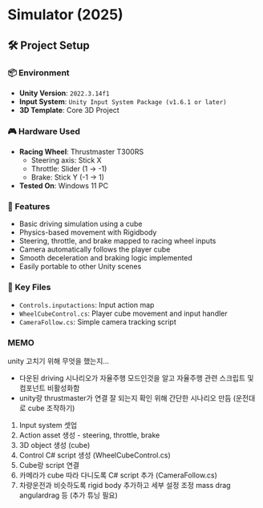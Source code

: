 # Simulator (2025)
## 🛠️ Project Setup

### 📦 Environment
- **Unity Version**: `2022.3.14f1`
- **Input System**: `Unity Input System Package (v1.6.1 or later)`
- **3D Template**: Core 3D Project

### 🎮 Hardware Used
- **Racing Wheel**: Thrustmaster T300RS
  - Steering axis: Stick X
  - Throttle: Slider (1 → -1)
  - Brake: Stick Y (-1 → 1)
- **Tested On**: Windows 11 PC

### 🧪 Features
- Basic driving simulation using a cube
- Physics-based movement with Rigidbody
- Steering, throttle, and brake mapped to racing wheel inputs
- Camera automatically follows the player cube
- Smooth deceleration and braking logic implemented
- Easily portable to other Unity scenes

### 📁 Key Files
- `Controls.inputactions`: Input action map
- `WheelCubeControl.cs`: Player cube movement and input handler
- `CameraFollow.cs`: Simple camera tracking script

### MEMO
unity 고치기 위해 무엇을 했는지…
- 다운된 driving 시나리오가 자율주행 모드인것을 알고 자율주행 관련 스크립트 및 컴포넌트 비활성화함
- unity랑 thrustmaster가 연결 잘 되는지 확인 위해 간단한 시나리오 만듬 (운전대로 cube 조작하기)
1. Input system 셋업
2. Action asset 생성 - steering, throttle, brake
3. 3D object 생성 (cube)
4. Control C# script 생성 (WheelCubeControl.cs)
5. Cube랑 script 연결
6. 카메라가 cube 따라 다니도록 C# script 추가 (CameraFollow.cs)
7. 차량운전과 비슷하도록 rigid body 추가하고 세부 설정 조정 mass drag angulardrag 등 (추가 튜닝 필요)
